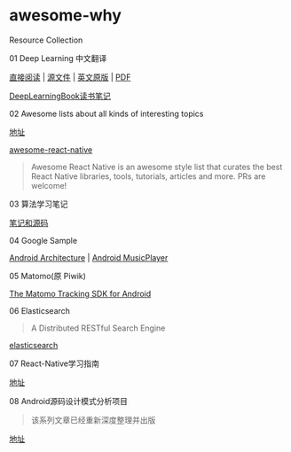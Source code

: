 # awesome-why

Resource Collection

01 Deep Learning 中文翻译

[直接阅读](https://exacity.github.io/deeplearningbook-chinese/) | [源文件](https://github.com/exacity/deeplearningbook-chinese)
 | [英文原版](http://www.deeplearningbook.org/) | [PDF](https://github.com/exacity/deeplearningbook-chinese/releases/download/v0.5-beta/dlbook_cn_v0.5-beta.pdf)

[DeepLearningBook读书笔记](https://github.com/DiscoverML/simplified-deeplearning)

02 Awesome lists about all kinds of interesting topics

[地址](https://github.com/sindresorhus/awesome)

[awesome-react-native](https://github.com/jondot/awesome-react-native)

>Awesome React Native is an awesome style list that curates the best React Native libraries, tools, tutorials, articles and more. PRs are welcome! 

03 算法学习笔记

[笔记和源码](https://github.com/nonstriater/Learn-Algorithms)

04 Google Sample

[Android Architecture](https://github.com/googlesamples/android-architecture) | [Android MusicPlayer](https://github.com/googlesamples/android-UniversalMusicPlayer)

05 Matomo(原 Piwik)

[The Matomo Tracking SDK for Android](https://github.com/matomo-org/matomo-sdk-android)

06 Elasticsearch

>A Distributed RESTful Search Engine

[elasticsearch](https://github.com/elastic/elasticsearch)

07 React-Native学习指南

[地址](https://github.com/reactnativecn/react-native-guide)

08 Android源码设计模式分析项目

>该系列文章已经重新深度整理并出版

[地址](https://github.com/simple-android-framework/android_design_patterns_analysis)
